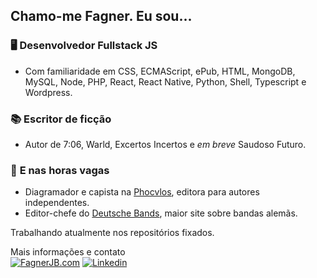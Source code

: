 ## Chamo-me Fagner. Eu sou...

### 🖥️ **Desenvolvedor Fullstack JS**
* Com familiaridade em CSS, ECMAScript, ePub, HTML, MongoDB, MySQL, Node, PHP, React, React Native, Python, Shell, Typescript e Wordpress.

### 📚 **Escritor de ficção**
* Autor de 7:06, Warld, Excertos Incertos e *em breve* Saudoso Futuro.

### 🤘 **E nas horas vagas**
* Diagramador e capista na [Phocvlos](https://phocvlos.ml/), editora para autores independentes.
* Editor-chefe do [Deutsche Bands](https://dbands.com.br/), maior site sobre bandas alemãs.

Trabalhando atualmente nos repositórios fixados.

Mais informações e contato  
[![FagnerJB.com](https://img.shields.io/badge/-FagnerJB.com-282A36?style=flat-square&logo=Javascript&logoColor=white&link=https://fagnerjb.com)](https://fagnerjb.com)
[![Linkedin](https://img.shields.io/badge/-LinkedIn-blue?style=flat-square&logo=Linkedin&logoColor=white&link=https://www.linkedin.com/in/fagnerjb/)](https://www.linkedin.com/in/fagnerjb/)
